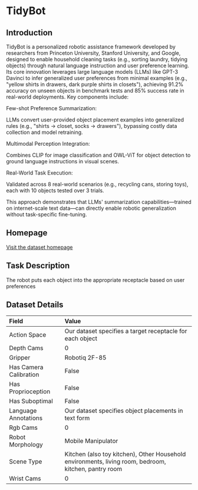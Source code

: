 # TidyBot


## Introduction

TidyBot is a personalized robotic assistance framework developed by researchers from Princeton University, Stanford University, and Google, designed to enable household cleaning tasks (e.g., sorting laundry, tidying objects) through natural language instruction and user preference learning. Its core innovation leverages large language models (LLMs) like GPT-3 Davinci to infer generalized user preferences from minimal examples (e.g., "yellow shirts in drawers, dark purple shirts in closets"), achieving 91.2% accuracy on unseen objects in benchmark tests and 85% success rate in real-world deployments. Key components include:

Few-shot Preference Summarization:

LLMs convert user-provided object placement examples into generalized rules (e.g., "shirts → closet, socks → drawers"), bypassing costly data collection and model retraining.

Multimodal Perception Integration:

Combines CLIP for image classification and OWL-ViT for object detection to ground language instructions in visual scenes.

Real-World Task Execution:

Validated across 8 real-world scenarios (e.g., recycling cans, storing toys), each with 10 objects tested over 3 trials.

This approach demonstrates that LLMs' summarization capabilities—trained on internet-scale text data—can directly enable robotic generalization without task-specific fine-tuning.



## Homepage

[Visit the dataset homepage](https://tidybot.cs.princeton.edu/)


## Task Description

The robot puts each object into the appropriate receptacle based on user preferences


## Dataset Details

| Field                            | Value                    |
|:---------------------------------|:-------------------------|
| Action Space                     | Our dataset specifies a target receptacle for each object           |
| Depth Cams                     | 0           |
| Gripper                     | Robotiq 2F-85           |
| Has Camera Calibration                     | False           |
| Has Proprioception                     | False           |
| Has Suboptimal                     | False           |
| Language Annotations                     | Our dataset specifies object placements in text form           |
| Rgb Cams                     | 0           |
| Robot Morphology                     | Mobile Manipulator           |
| Scene Type                     | Kitchen (also toy kitchen), Other Household environments, living room, bedroom, kitchen, pantry room           |
| Wrist Cams                     | 0           |


